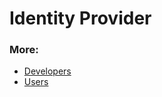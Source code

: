 # Identity Provider

### More:

* [Developers](http://castlecraft.gitlab.io/building-blocks)
* [Users](https://gitlab.com/castlecraft/building-blocks/wikis/home)
